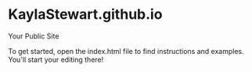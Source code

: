 KaylaStewart.github.io
=====================

Your Public Site

To get started, open the index.html file to find instructions and examples. You'll start your editing there!
